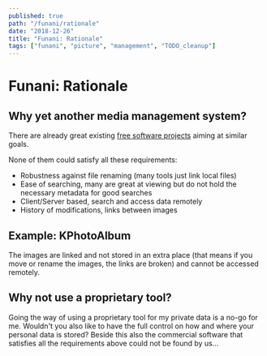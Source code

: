 ```yaml
---
published: true
path: "/funani/rationale"
date: "2018-12-26"
title: "Funani: Rationale"
tags: ["funani", "picture", "management", "TODO_cleanup"]
---
```

# Funani: Rationale

## Why yet another media management system?

There are already great existing [free software projects](free_software_projects) aiming at similar goals.

None of them could satisfy all these requirements:

* Robustness against file renaming (many tools just link local files)
* Ease of searching, many are great at viewing but do not hold the necessary metadata for good searches
* Client/Server based, search and access data remotely
* History of modifications, links between images

## Example: KPhotoAlbum

The images are linked and not stored in an extra place (that means if you move or rename the images, the links are broken) and cannot be accessed remotely.

## Why not use a proprietary tool?

Going the way of using a proprietary tool for my private data is a no-go for me. Wouldn't you also like to have the full control on how and where your personal data is stored? Beside this also the commercial software that satisfies all the requirements above could not be found by us...
